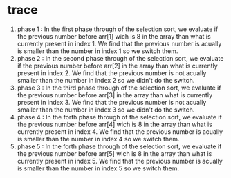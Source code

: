 # trace 

1. phase 1 :
In the first phase through of the selection sort, we evaluate if the previous number before arr[1] wich is 8 in the array than what is currently present in index 1. We find that the previous number is acually is smaller than the number in index 1 so we switch them.
2. phase 2 :
In the second phase through of the selection sort, we evaluate if the previous number before arr[2] in the array than what is currently present in index 2. We find that the previous number is not acually  smaller than the number in index 2 so we didn't do the switch.
3. phase 3 :
In the third phase through of the selection sort, we evaluate if the previous number before arr[3] in the array than what is currently present in index 3. We find that the previous number is not acually  smaller than the number in index 3 so we didn't do the switch.
4. phase 4 :
In the forth phase through of the selection sort, we evaluate if the previous number before arr[4] wich is 8 in the array than what is currently present in index 4. We find that the previous number is acually is smaller than the number in index 4 so we switch them.
5. phase 5 :
In the forth phase through of the selection sort, we evaluate if the previous number before arr[5] wich is 8 in the array than what is currently present in index 5. We find that the previous number is acually is smaller than the number in index 5 so we switch them.